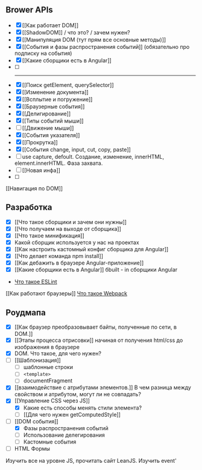 ## Brower APIs

- [x] [[Как работает DOM]]
- [x] [[ShadowDOM]] / что это? / зачем нужен?
- [x] [[Манипуляция DOM (тут прям все основные методы)]]
- [x] [[События и фазы распространения событий]] (обязательно про подписку на события)
- [x] [[Какие сборщики есть в Angular]]
- [ ] ---------------------------------------------
- [x] [[Поиск getElement, querySelector]] 
- [x] [[Изменение документа]]
- [x] [[Всплытие и погружение]]
- [x] [[Браузерные события]]
- [x] [[Делигирование]]
- [x] [[Типы событий мыши]]
- [ ] [[Движение мыши]]
- [x] [[События указателя]]
- [x] [[Прокрутка]]
- [x] [[События change, input, cut, copy, paste]]
- [ ] use capture, defoult. Создание, изменение, innerHTML, element.innerHTML. Фаза захвата.
- [ ] [[Новая инфа]]
- [ ] 

[[Навигация по DOM]]
## Разработка

- [x] [[Что такое сборщики и зачем они нужны]]
- [x] [[Что получаем на выходе от сборщика]]
- [x] [[Что такое минификация]]
- [x] Какой сборщик используется у нас на проектах
- [x] [[Как настроить кастомный конфиг сборщика для Angular]]
- [x] [[Что делает команда npm install]]
- [x] [[Как дебажить в браузере Angular-приложение]]
- [x] [[Какие сборщики есть в Angular]] бbuilt - in сборщики Angular
- [Что такое ESLint](https://eslint.org/docs/latest/use/core-concepts/)

[[Как работают браузеры]]
[Что такое Webpack](https://doka.guide/tools/webpack/)

## Роудмапа
- [x] [[Как браузер преобразовывает байты, полученные по сети, в DOM.]]
- [x] [[Этапы процесса отрисовки]] начиная от получения html/css до изображения в браузере
- [x] DOM. Что такое, для чего нужен?
- [ ] [[Шаблонизация]]
    - [ ] шаблонные строки
    - [ ] `<template>`
    - [ ] documentFragment
- [x] [[взаимодействие с атрибутами элементов.]] В чем разница между свойством и атрибутом, могут ли не совпадать?
- [x] [[Управление CSS через JS]]
    - [x] Какие есть способы менять стили элемента?
    - [ ] [[Для чего нужен getComputedStyle]]
- [ ] [[DOM события]]
    - [x] Фазы распространения событий
    - [ ] Использование делегирования
    - [ ] Кастомные события
- [ ] HTML Формы

Изучить все на уровне JS, прочитать сайт LeanJS.
Изучить event'
